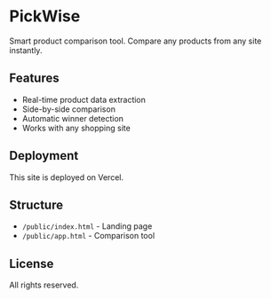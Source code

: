 # PickWise

Smart product comparison tool. Compare any products from any site instantly.

## Features

- Real-time product data extraction
- Side-by-side comparison
- Automatic winner detection
- Works with any shopping site

## Deployment

This site is deployed on Vercel.

## Structure

- `/public/index.html` - Landing page
- `/public/app.html` - Comparison tool

## License

All rights reserved.
